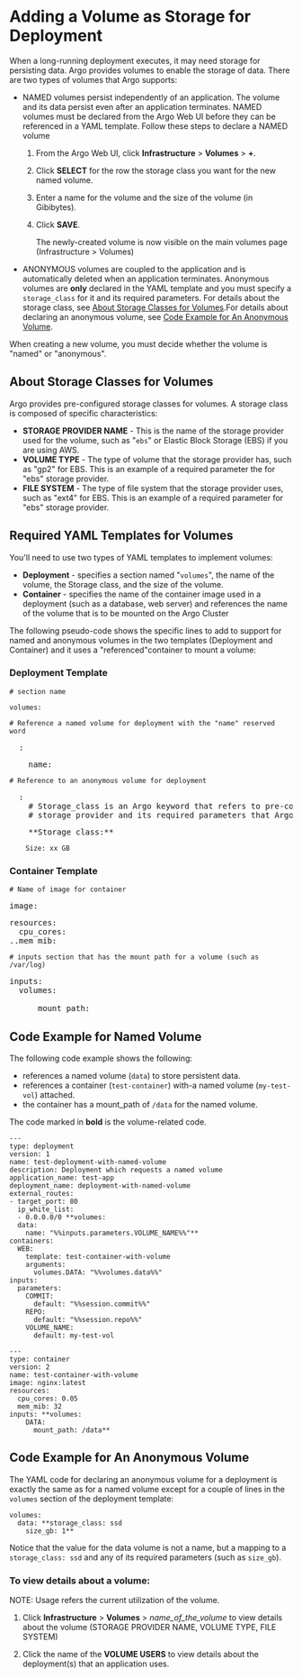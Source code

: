 # Adding a Volume as Storage for Deployment

When a long-running deployment executes, it may need storage for persisting data. Argo provides volumes to enable the storage of data. There are two types of volumes that Argo supports:

*   NAMED volumes persist independently of an application. The volume and its data persist even after an application terminates. NAMED volumes must be declared from the Argo Web UI before they can be referenced in a YAML template. Follow these steps to declare a NAMED volume

    1.  From the Argo Web UI, click **Infrastructure** > **Volumes** > **+**.
    2.  Click **SELECT** for the row the storage class you want for the new named volume.
    3.  Enter a name for the volume and the size of the volume (in Gibibytes).
    4.  Click **SAVE**.

        The newly-created volume is now visible on the main volumes page (Infrastructure > Volumes)

*   ANONYMOUS volumes are coupled to the application and is automatically deleted when an application terminates. Anonymous volumes are **only** declared in the YAML template and you must specify a `storage_class` for it and its required parameters. For details about the storage class, see [About Storage Classes for Volumes](#AboutStorageClass4Volumes).For details about declaring an anonymous volume, see [Code Example for An Anonymous Volume](#Code4DeclaringAnonymousVolume).

When creating a new volume, you must decide whether the volume is "named" or "anonymous".

## <a name="AboutStorageClass4Volumes"></a>About Storage Classes for Volumes

Argo provides pre-configured storage classes for volumes. A storage class is composed of specific characteristics:

*   **STORAGE PROVIDER NAME** - This is the name of the storage provider used for the volume, such as "`ebs`" or Elastic Block Storage (EBS) if you are using AWS.
*   **VOLUME TYPE** - The type of volume that the storage provider has, such as "gp2" for EBS. This is an example of a required parameter the for "ebs" storage provider.
*   **FILE SYSTEM** - The type of file system that the storage provider uses, such as "ext4" for EBS. This is an example of a required parameter for "ebs" storage provider.

## Required YAML Templates for Volumes

You'll need to use two types of YAML templates to implement volumes:

*   **Deployment** - specifies a section named "`volumes`", the name of the volume, the Storage class, and the size of the volume.
*   **Container** - specifies the name of the container image used in a deployment (such as a database, web server) and references the name of the volume that is to be mounted on the Argo Cluster

The following pseudo-code shows the specific lines to add to support for named and anonymous volumes in the two templates (Deployment and Container) and it uses a "referenced"container to mount a volume:

### Deployment Template

```
# section name
```

```
volumes:
```

```
# Reference a named volume for deployment with the "name" reserved word 
```

<pre xml:space="preserve" xmlns="">  <reference_to_named_volume>:</pre>

<pre xml:space="preserve" xmlns="">    name: <user_created_name_for_the_volume></pre>

```
# Reference to an anonymous volume for deployment
```

<pre xml:space="preserve" xmlns="">  <reference_to_volume1>:
    # Storage_class is an Argo keyword that refers to pre-configured
    # storage provider and its required parameters that Argo supports</pre>

<pre xml:space="preserve" xmlns="">    **Storage_class:** <Argo_reserved_name_4_class></pre>

```
    Size: xx GB
```

### Container Template

```
# Name of image for container
```

<pre xml:space="preserve" xmlns="">image: <database_type or server_type such as MySQL or HTTP server></pre>

<pre xml:space="preserve" xmlns="">resources:
  cpu_cores: <number_of_cpu_cores>
..mem_mib: <size_of_memory></pre>

```
# inputs section that has the mount path for a volume (such as /var/log)
```

<pre xml:space="preserve" xmlns="">inputs:
  volumes:
    <reference_to_volume>
      mount_path: <path_to_volume>
</pre>

## Code Example for Named Volume

The following code example shows the following:

*   references a named volume (`data`) to store persistent data.
*   references a container (`test-container`) with-a named volume (`my-test-vol`) attached.
*   the container has a mount_path of `/data` for the named volume.

The code marked in **bold** is the volume-related code.

```
---
type: deployment
version: 1
name: test-deployment-with-named-volume
description: Deployment which requests a named volume
application_name: test-app
deployment_name: deployment-with-named-volume
external_routes:
- target_port: 80
  ip_white_list:
  - 0.0.0.0/0 **volumes:
  data:
    name: "%%inputs.parameters.VOLUME_NAME%%"**
containers:
  WEB:
    template: test-container-with-volume
    arguments:
      volumes.DATA: "%%volumes.data%%"
inputs:
  parameters:
    COMMIT:
      default: "%%session.commit%%"
    REPO:
      default: "%%session.repo%%"
    VOLUME_NAME:
      default: my-test-vol

---
type: container
version: 2
name: test-container-with-volume
image: nginx:latest
resources:
  cpu_cores: 0.05
  mem_mib: 32
inputs: **volumes:
    DATA:
      mount_path: /data**
```

## <a name="Code4DeclaringAnonymousVolume"></a>Code Example for An Anonymous Volume

The YAML code for declaring an anonymous volume for a deployment is exactly the same as for a named volume except for a couple of lines in the `volumes` section of the deployment template:

```
volumes:
  data: **storage_class: ssd
    size_gb: 1**
```

Notice that the value for the data volume is not a name, but a mapping to a `storage_class: ssd` and any of its required parameters (such as `size_gb`).

### To view details about a volume:

NOTE: Usage refers the current utilization of the volume.

1.  Click **Infrastructure** > **Volumes** > _name_of_the_volume_ to view details about the volume (STORAGE PROVIDER NAME, VOLUME TYPE, FILE SYSTEM)

2.  Click the name of the **VOLUME USERS** to view details about the deployment(s) that an application uses.